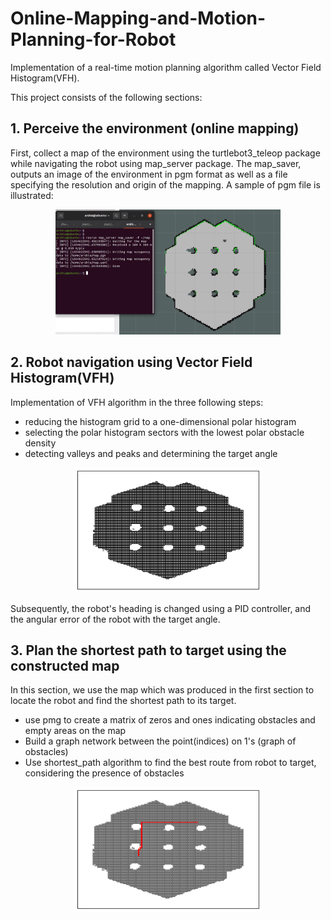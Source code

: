 # Online-Mapping-and-Motion-Planning-for-Robot
Implementation of a real-time motion planning algorithm called Vector Field Histogram(VFH).

This project consists of the following sections:

## 1. Perceive the environment (online mapping)
First, collect a map of the environment using the turtlebot3_teleop package while navigating the robot using map_server package.
The map_saver, outputs an image of the environment in pgm format as well as a file specifying the resolution and origin of the mapping.
A sample of pgm file is illustrated:
<p align="center">
<img src="teleop.png" alt="MarineGEO circle logo" style="height: 200px;"/>
</p>

## 2. Robot navigation using Vector Field Histogram(VFH)
Implementation of VFH algorithm in the three following steps:
- reducing the histogram grid to a one-dimensional polar histogram
- selecting the polar histogram sectors with the lowest polar obstacle density
- detecting valleys and peaks and determining the target angle
<p align="center">
<img src="network.png" alt="MarineGEO circle logo" style="height: 200px;"/>
</p>


Subsequently, the robot's heading is changed using a PID controller, and the angular error of the robot with the target angle.

## 3. Plan the shortest path to target using the constructed map
In this section, we use the map which was produced in the first section to locate the robot and find the shortest path to its target.
- use pmg to create a matrix of zeros and ones indicating obstacles and empty areas on the map
- Build a graph network between the point(indices) on 1's (graph of obstacles)
- Use shortest_path algorithm to find the best route from robot to target, considering the presence of obstacles

<p align="center">
<img src="shortest_path.png" alt="MarineGEO circle logo" style="height: 200px;"/>
</p>

